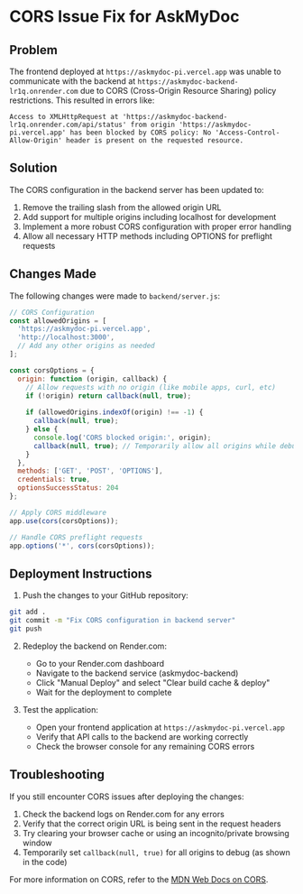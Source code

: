 # CORS Issue Fix for AskMyDoc

## Problem

The frontend deployed at `https://askmydoc-pi.vercel.app` was unable to communicate with the backend at `https://askmydoc-backend-lr1q.onrender.com` due to CORS (Cross-Origin Resource Sharing) policy restrictions. This resulted in errors like:

```
Access to XMLHttpRequest at 'https://askmydoc-backend-lr1q.onrender.com/api/status' from origin 'https://askmydoc-pi.vercel.app' has been blocked by CORS policy: No 'Access-Control-Allow-Origin' header is present on the requested resource.
```

## Solution

The CORS configuration in the backend server has been updated to:

1. Remove the trailing slash from the allowed origin URL
2. Add support for multiple origins including localhost for development
3. Implement a more robust CORS configuration with proper error handling
4. Allow all necessary HTTP methods including OPTIONS for preflight requests

## Changes Made

The following changes were made to `backend/server.js`:

```javascript
// CORS Configuration
const allowedOrigins = [
  'https://askmydoc-pi.vercel.app',
  'http://localhost:3000',
  // Add any other origins as needed
];

const corsOptions = {
  origin: function (origin, callback) {
    // Allow requests with no origin (like mobile apps, curl, etc)
    if (!origin) return callback(null, true);
    
    if (allowedOrigins.indexOf(origin) !== -1) {
      callback(null, true);
    } else {
      console.log('CORS blocked origin:', origin);
      callback(null, true); // Temporarily allow all origins while debugging
    }
  },
  methods: ['GET', 'POST', 'OPTIONS'],
  credentials: true,
  optionsSuccessStatus: 204
};

// Apply CORS middleware
app.use(cors(corsOptions));

// Handle CORS preflight requests
app.options('*', cors(corsOptions));
```

## Deployment Instructions

1. Push the changes to your GitHub repository:

```bash
git add .
git commit -m "Fix CORS configuration in backend server"
git push
```

2. Redeploy the backend on Render.com:
   - Go to your Render.com dashboard
   - Navigate to the backend service (askmydoc-backend)
   - Click "Manual Deploy" and select "Clear build cache & deploy"
   - Wait for the deployment to complete

3. Test the application:
   - Open your frontend application at `https://askmydoc-pi.vercel.app`
   - Verify that API calls to the backend are working correctly
   - Check the browser console for any remaining CORS errors

## Troubleshooting

If you still encounter CORS issues after deploying the changes:

1. Check the backend logs on Render.com for any errors
2. Verify that the correct origin URL is being sent in the request headers
3. Try clearing your browser cache or using an incognito/private browsing window
4. Temporarily set `callback(null, true)` for all origins to debug (as shown in the code)

For more information on CORS, refer to the [MDN Web Docs on CORS](https://developer.mozilla.org/en-US/docs/Web/HTTP/CORS).
